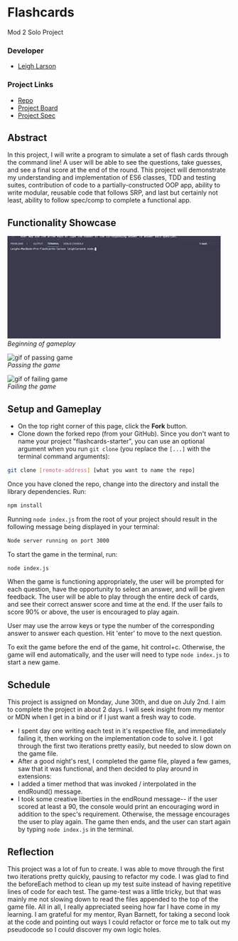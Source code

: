 # Flashcards
Mod 2 Solo Project

### Developer
- [Leigh Larson](https://github.com/leighlars)

### Project Links
- [Repo](https://github.com/leighlars/flashcards-starter)
- [Project Board](https://github.com/leighlars/flashcards-starter/projects/1)
- [Project Spec](https://frontend.turing.io/projects/flash-cards.html)

## Abstract 
In this project, I will write a program to simulate a set of flash cards through the command line! A user will be able to see the questions, take guesses, and see a final score at the end of the round. This project will demonstrate my understanding and implementation of ES6 classes, TDD and testing suites, contribution of code to a partially-constructed OOP app, ability to write modular, reusable code that follows SRP, and last but certainly not least, ability to follow spec/comp to complete a functional app. 

## Functionality Showcase 
![gif of gameplay](/readme-imgs/flashstart.gif) </br>
*Beginning of gameplay*

![gif of passing game](/readme-imgs/flashright.gif) </br>
*Passing the game*

![gif of failing game](/readme-imgs/flashwrong.gif) </br>
*Failing the game*

## Setup and Gameplay

- On the top right corner of this page, click the **Fork** button.
- Clone down the forked repo (from your GitHub). Since you don't want to name your project "flashcards-starter", you can use an optional argument when you run `git clone` (you replace the `[...]` with the terminal command arguments):

```bash
git clone [remote-address] [what you want to name the repo]
```

Once you have cloned the repo, change into the directory and install the library dependencies. Run:

```bash
npm install
```

Running `node index.js` from the root of your project should result in the following message being displayed in your terminal: 

```bash
Node server running on port 3000
```

To start the game in the terminal, run:

```bash
node index.js
```

When the game is functioning appropriately, the user will be prompted for each question, have the opportunity to select an answer, and will be given feedback. The user will be able to play through the entire deck of cards, and see their correct answer score and time at the end. If the user fails to score 90% or above, the user is encouraged to play again. 

User may use the arrow keys or type the number of the corresponding answer to answer each question. 
Hit 'enter' to move to the next question. 

To exit the game before the end of the game, hit control+c. Otherwise, the game will end automatically, and the user will need to type `node index.js` to start a new game. 

## Schedule 
This project is assigned on Monday, June 30th, and due on July 2nd. I aim to complete the project in about 2 days. I will seek insight from my mentor or MDN when I get in a bind or if I just want a fresh way to code. 

- I spent day one writing each test in it's respective file, and immediately failing it, then working on the implementation code to solve it. I got through
the first two iterations pretty easily, but needed to slow down on the game file. 
- After a good night's rest, I completed the game file, played a few games, saw that it was functional, and then decided to play around in extensions: 
- I added a timer method that was invoked / interpolated in the endRound() message. 
- I took some creative liberties in the endRound message-- if the user scored at least a 90, the console would print an encouraging word in addition to the spec's requirement. Otherwise, the message encourages the user to play again. The game then ends, and the user can start again by typing `node index.js` in the terminal. 

## Reflection
This project was a lot of fun to create. I was able to move through the first two iterations pretty quickly, pausing to refactor my code. I was glad to find the beforeEach method to clean up my test suite instead of having repetitive lines of code for each test. The game-test was a little tricky, but that was mainly me not slowing down to read the files appended to the top of the game file. All in all, I really appreciated seeing how far I have come in my learning. I am grateful for my mentor, Ryan Barnett, for taking a second look at the code and pointing out ways I could refactor or force me to talk out my pseudocode so I could discover my own logic holes. 
